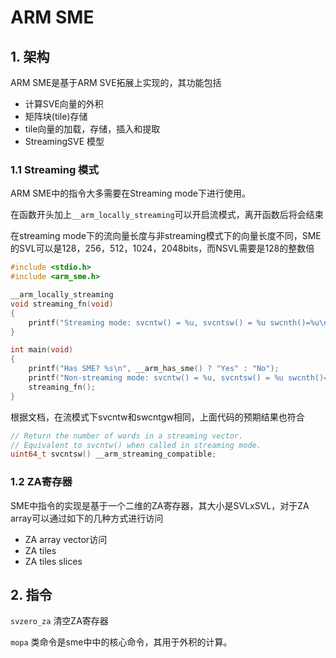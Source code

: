 # ARM SME

## 1. 架构

ARM SME是基于ARM SVE拓展上实现的，其功能包括
- 计算SVE向量的外积
- 矩阵块(tile)存储
- tile向量的加载，存储，插入和提取
- StreamingSVE 模型

### 1.1 Streaming 模式

ARM SME中的指令大多需要在Streaming mode下进行使用。

在函数开头加上`__arm_locally_streaming`可以开启流模式，离开函数后将会结束

在streaming mode下的流向量长度与非streaming模式下的向量长度不同，SME的SVL可以是128，256，512，1024，2048bits，而NSVL需要是128的整数倍

```cpp
#include <stdio.h>
#include <arm_sme.h>

__arm_locally_streaming
void streaming_fn(void)
{
    printf("Streaming mode: svcntw() = %u, svcntsw() = %u swcnth()=%u\n", (unsigned)svcntw(), (unsigned)svcntsw(),(unsigned)svcnth());
}

int main(void)
{
    printf("Has SME? %s\n", __arm_has_sme() ? "Yes" : "No");
    printf("Non-streaming mode: svcntw() = %u, svcntsw() = %u swcnth()=%u\n", (unsigned)svcntw(), (unsigned)svcntsw(), (unsigned)svcnth());
    streaming_fn();
}
```

根据文档，在流模式下svcntw和swcntgw相同，上面代码的预期结果也符合
 
```c
// Return the number of words in a streaming vector.
// Equivalent to svcntw() when called in streaming mode.
uint64_t svcntsw() __arm_streaming_compatible;
```

### 1.2 ZA寄存器

SME中指令的实现是基于一个二维的ZA寄存器，其大小是SVLxSVL，对于ZA array可以通过如下的几种方式进行访问
- ZA array vector访问
- ZA tiles
- ZA tiles slices

## 2. 指令

`svzero_za` 清空ZA寄存器


`mopa` 类命令是sme中中的核心命令，其用于外积的计算。